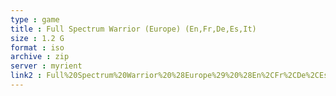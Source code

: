 ```yaml
---
type : game
title : Full Spectrum Warrior (Europe) (En,Fr,De,Es,It)
size : 1.2 G
format : iso
archive : zip
server : myrient
link2 : Full%20Spectrum%20Warrior%20%28Europe%29%20%28En%2CFr%2CDe%2CEs%2CIt%29
---
```

